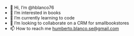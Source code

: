 - 👋 Hi, I’m @hblanco76
- 👀 I’m interested in books
- 🌱 I’m currently learning to code
- 💞️ I’m looking to collaborate on a CRM for smallbookstores
- 📫 How to reach me humberto.blanco.se@gmail.com

<!---
hblanco76/hblanco76 is a ✨ special ✨ repository because its `README.md` (this file) appears on your GitHub profile.
You can click the Preview link to take a look at your changes.
--->
